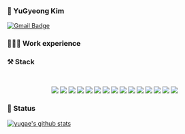 ### 👋 YuGyeong Kim
[![Gmail Badge](https://img.shields.io/badge/Gmail-d14836?style=flat-square&logo=Gmail&logoColor=white&link=mailto:kyk4350@gmail.com)](mailto:kyk4350@gmail.com)
<!-- [![Notion Badge](https://img.shields.io/badge/-Notion-1877f2?style=flat-square&logo=notion&logoColor=white&link=https://accidental-cap-f96.notion.site/Kim-Yugyeong-d1ef62af2c93418ab630b38e32b7b71f)](https://accidental-cap-f96.notion.site/Kim-Yugyeong-d1ef62af2c93418ab630b38e32b7b71f) -->

### 👩🏻‍💻 Work experience
<!-- - (2021.03-현재) PopsLine
- (2020.05-2020.11) 구디아카데미 빅데이터 플랫폼 개발자 양성과정 -->


### ⚒️ Stack
</br>
<p align="center">
  <img src="https://img.shields.io/badge/JAVA-007396?style=for-the-badge&logo=java&logoColor=white">
  <img src="https://img.shields.io/badge/Spring-6DB33F?style=for-the-badge&logo=Spring&logoColor=white">
  <img src="https://img.shields.io/badge/JPA-F8DC75?style=for-the-badge&logo=JPA&logoColor=black">
  <img src="https://img.shields.io/badge/oracle-F80000?style=for-the-badge&logo=oracle&logoColor=white">
  <img src="https://img.shields.io/badge/mariaDB-003545?style=for-the-badge&logo=mariaDB&logoColor=white">
  <img src="https://img.shields.io/badge/javascript-F7DF1E?style=for-the-badge&logo=javascript&logoColor=black">
  <img src="https://img.shields.io/badge/typescript-F7DF1E?style=for-the-badge&logo=typescript&logoColor=black">
<!--   <img src="https://img.shields.io/badge/TypeScript-3178C6?style=for-the-badge&logo=typescript&logoColor=white"> -->
  <img src="https://img.shields.io/badge/react-61DAFB?style=for-the-badge&logo=react&logoColor=black">
<!--   <img src="https://img.shields.io/badge/Redux-764ABC?style=for-the-badge&logo=Redux&logoColor=white"> -->
  <img src="https://img.shields.io/badge/Redux Saga-999999?style=for-the-badge&logo=Redux-Saga&logoColor=white">
  <img src="https://img.shields.io/badge/GraphQL-E10098?style=for-the-badge&logo=GraphQL&logoColor=white">
  <img src="https://img.shields.io/badge/Gatsby-663399?style=for-the-badge&logo=Gatsby&logoColor=white">
  <img src="https://img.shields.io/badge/html-E34F26?style=for-the-badge&logo=html5&logoColor=white">
  <img src="https://img.shields.io/badge/css-1572B6?style=for-the-badge&logo=css3&logoColor=white">
  <img src="https://img.shields.io/badge/github-181717?style=for-the-badge&logo=github&logoColor=white">
  <img src="https://img.shields.io/badge/Amazon AWS-232F3E?style=for-the-badge&logo=Amazon AWS&logoColor=white">
</p>

### 🚀 Status

[![yugae's github stats](https://github-readme-stats.vercel.app/api?username=kyk4350)](https://github.com/anuraghazra/github-readme-stats)


<!--
**kyk4350/kyk4350** is a ✨ _special_ ✨ repository because its `README.md` (this file) appears on your GitHub profile.

Here are some ideas to get you started:

- 🔭 I’m currently working on ...
- 🌱 I’m currently learning ...
- 👯 I’m looking to collaborate on ...
- 🤔 I’m looking for help with ...
- 💬 Ask me about ...
- 📫 How to reach me: ...
- 😄 Pronouns: ...
- ⚡ Fun fact: ...
-->
